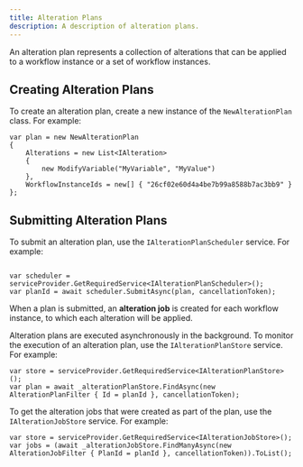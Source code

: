 ```yaml
---
title: Alteration Plans
description: A description of alteration plans.
---
```


An alteration plan represents a collection of alterations that can be applied to a workflow instance or a set of
workflow instances.

## Creating Alteration Plans

To create an alteration plan, create a new instance of the `NewAlterationPlan` class. For example:

```clike
var plan = new NewAlterationPlan
{
    Alterations = new List<IAlteration>
    {
        new ModifyVariable("MyVariable", "MyValue")
    },
    WorkflowInstanceIds = new[] { "26cf02e60d4a4be7b99a8588b7ac3bb9" } 
};
```

## Submitting Alteration Plans

To submit an alteration plan, use the `IAlterationPlanScheduler` service. For example:

```clike

var scheduler = serviceProvider.GetRequiredService<IAlterationPlanScheduler>();
var planId = await scheduler.SubmitAsync(plan, cancellationToken);
```

When a plan is submitted, an **alteration job** is created for each workflow instance, to which each alteration will be
applied.

Alteration plans are executed asynchronously in the background. To monitor the execution of an alteration plan, use
the `IAlterationPlanStore` service. For example:

```clike
var store = serviceProvider.GetRequiredService<IAlterationPlanStore>();
var plan = await _alterationPlanStore.FindAsync(new AlterationPlanFilter { Id = planId }, cancellationToken);
```

To get the alteration jobs that were created as part of the plan, use the `IAlterationJobStore` service. For example:

```clike
var store = serviceProvider.GetRequiredService<IAlterationJobStore>();
var jobs = (await _alterationJobStore.FindManyAsync(new AlterationJobFilter { PlanId = planId }, cancellationToken)).ToList();
```
